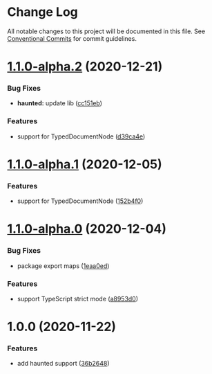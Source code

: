 # Change Log

All notable changes to this project will be documented in this file.
See [Conventional Commits](https://conventionalcommits.org) for commit guidelines.

# [1.1.0-alpha.2](https://github.com/apollo-elements/apollo-elements/compare/@apollo-elements/haunted@1.1.0-alpha.0...@apollo-elements/haunted@1.1.0-alpha.2) (2020-12-21)


### Bug Fixes

* **haunted:** update lib ([cc151eb](https://github.com/apollo-elements/apollo-elements/commit/cc151eb9eb7553cbc46f5dc6ea61fe049228d91d))


### Features

* support for TypedDocumentNode ([d39ca4e](https://github.com/apollo-elements/apollo-elements/commit/d39ca4e0094220cfceba97b9bfe59ed078045560))





# [1.1.0-alpha.1](https://github.com/apollo-elements/apollo-elements/compare/@apollo-elements/haunted@1.1.0-alpha.0...@apollo-elements/haunted@1.1.0-alpha.1) (2020-12-05)


### Features

* support for TypedDocumentNode ([152b4f0](https://github.com/apollo-elements/apollo-elements/commit/152b4f0e66ff22b7aa30c7b926db8291b0cbdfea))





# [1.1.0-alpha.0](https://github.com/apollo-elements/apollo-elements/compare/@apollo-elements/haunted@1.0.0...@apollo-elements/haunted@1.1.0-alpha.0) (2020-12-04)


### Bug Fixes

* package export maps ([1eaa0ed](https://github.com/apollo-elements/apollo-elements/commit/1eaa0eda5d329b7c7efdf732b63599b912eb8fc8))


### Features

* support TypeScript strict mode ([a8953d0](https://github.com/apollo-elements/apollo-elements/commit/a8953d08d8e050d9ad4e5b9728a7ed44fcc18fa8))





# 1.0.0 (2020-11-22)


### Features

* add haunted support ([36b2648](https://github.com/apollo-elements/apollo-elements/commit/36b2648bf0f4ff096d9d21036fa7805d5909fa1a))
